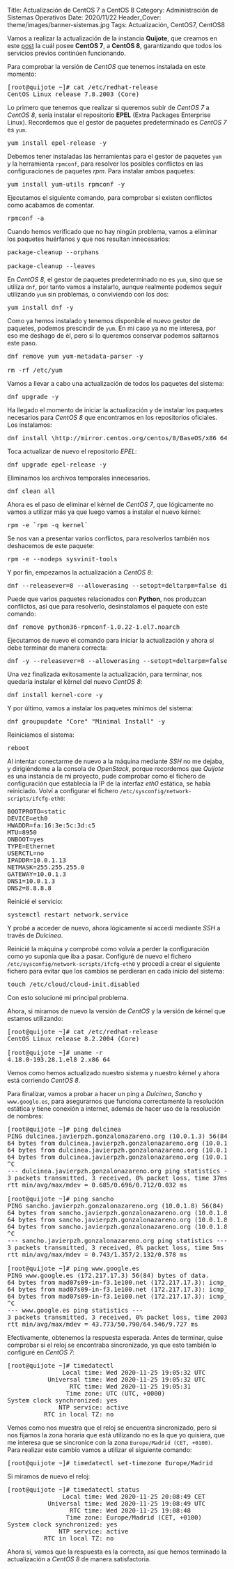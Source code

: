 Title: Actualización de CentOS 7 a CentOS 8
Category: Administración de Sistemas Operativos
Date: 2020/11/22
Header_Cover: theme/images/banner-sistemas.jpg
Tags: Actualización, CentOS7, CentOS8

Vamos a realizar la actualización de la instancia **Quijote**, que creamos en este [post](https://javierpzh.github.io/creacion-del-escenario-de-trabajo-en-openstack.html) la cuál posee **CentOS 7**, a **CentOS 8**, garantizando que todos los servicios previos continúen funcionando.

Para comprobar la versión de *CentOS* que tenemos instalada en este momento:

<pre>
[root@quijote ~]# cat /etc/redhat-release
CentOS Linux release 7.8.2003 (Core)
</pre>

Lo primero que tenemos que realizar si queremos subir de *CentOS 7* a *CentOS 8*, sería instalar el repositorio **EPEL** (Extra Packages Enterprise Linux). Recordemos que el gestor de paquetes predeterminado es *CentOS 7* es `yum`.

<pre>
yum install epel-release -y
</pre>

Debemos tener instaladas las herramientas para el gestor de paquetes `yum` y la herramienta `rpmconf`, para resolver los posibles conflictos en las configuraciones de paquetes *rpm*. Para instalar ambos paquetes:

<pre>
yum install yum-utils rpmconf -y
</pre>

Ejecutamos el siguiente comando, para comprobar si existen conflictos como acabamos de comentar.

<pre>
rpmconf -a
</pre>

Cuando hemos verificado que no hay ningún problema, vamos a eliminar los paquetes huérfanos y que nos resultan innecesarios:

<pre>
package-cleanup --orphans

package-cleanup --leaves
</pre>

En *CentOS 8*, el gestor de paquetes predeterminado no es `yum`, sino que se utiliza `dnf`, por tanto vamos a instalarlo, aunque realmente podemos seguir utilizando `yum` sin problemas, o conviviendo con los dos:

<pre>
yum install dnf -y
</pre>

Como ya hemos instalado y tenemos disponible el nuevo gestor de paquetes, podemos prescindir de `yum`. En mi caso ya no me interesa, por eso me deshago de él, pero si lo queremos conservar podemos saltarnos este paso.

<pre>
dnf remove yum yum-metadata-parser -y

rm -rf /etc/yum
</pre>

Vamos a llevar a cabo una actualización de todos los paquetes del sistema:

<pre>
dnf upgrade -y
</pre>

Ha llegado el momento de iniciar la actualización y de instalar los paquetes necesarios para *CentOS 8* que encontramos en los repositorios oficiales. Los instalamos:

<pre>
dnf install \http://mirror.centos.org/centos/8/BaseOS/x86_64/os/Packages/centos-repos-8.2-2.2004.0.2.el8.x86_64.rpm \http://mirror.centos.org/centos/8/BaseOS/x86_64/os/Packages/centos-release-8.2-2.2004.0.2.el8.x86_64.rpm \http://mirror.centos.org/centos/8/BaseOS/x86_64/os/Packages/centos-gpg-keys-8.2-2.2004.0.2.el8.noarch.rpm
</pre>

Toca actualizar de nuevo el repositorio *EPEL*:

<pre>
dnf upgrade epel-release -y
</pre>

Eliminamos los archivos temporales innecesarios.

<pre>
dnf clean all
</pre>

Ahora es el paso de eliminar el kérnel de *CentOS 7*, que lógicamente no vamos a utilizar más ya que luego vamos a instalar el nuevo kérnel:

<pre>
rpm -e `rpm -q kernel`
</pre>

Se nos van a presentar varios conflictos, para resolverlos también nos deshacemos de este paquete:

<pre>
rpm -e --nodeps sysvinit-tools
</pre>

Y por fin, empezamos la actualización a *CentOS 8*:

<pre>
dnf --releasever=8 --allowerasing --setopt=deltarpm=false distro-sync
</pre>

Puede que varios paquetes relacionados con **Python**, nos produzcan conflictos, así que para resolverlo, desinstalamos el paquete con este comando:

<pre>
dnf remove python36-rpmconf-1.0.22-1.el7.noarch
</pre>

Ejecutamos de nuevo el comando para iniciar la actualización y ahora sí debe terminar de manera correcta:

<pre>
dnf -y --releasever=8 --allowerasing --setopt=deltarpm=false distro-sync
</pre>

Una vez finalizada exitosamente la actualización, para terminar, nos quedaría instalar el kérnel del nuevo *CentOS 8*:

<pre>
dnf install kernel-core -y
</pre>

Y por último, vamos a instalar los paquetes mínimos del sistema:

<pre>
dnf groupupdate "Core" "Minimal Install" -y
</pre>

Reiniciamos el sistema:

<pre>
reboot
</pre>

Al intentar conectarme de nuevo a la máquina mediante *SSH* no me dejaba, y dirigiéndome a la consola de *OpenStack*, porque recordemos que *Quijote* es una instancia de mi proyecto, pude comprobar como el fichero de configuración que establecía la IP de la interfaz *eth0* estática, se había reiniciado. Volví a configurar el fichero `/etc/sysconfig/network-scripts/ifcfg-eth0`:

<pre>
BOOTPROTO=static
DEVICE=eth0
HWADDR=fa:16:3e:5c:3d:c5
MTU=8950
ONBOOT=yes
TYPE=Ethernet
USERCTL=no
IPADDR=10.0.1.13
NETMASK=255.255.255.0
GATEWAY=10.0.1.3
DNS1=10.0.1.3
DNS2=8.8.8.8
</pre>

Reinicié el servicio:

<pre>
systemctl restart network.service
</pre>

Y probé a acceder de nuevo, ahora lógicamente sí accedí mediante *SSH* a través de *Dulcinea*.

Reinicié la máquina y comprobé como volvía a perder la configuración como yo suponía que iba a pasar. Configuré de nuevo el fichero `/etc/sysconfig/network-scripts/ifcfg-eth0` y procedí a crear el siguiente fichero para evitar que los cambios se perdieran en cada inicio del sistema:

<pre>
touch /etc/cloud/cloud-init.disabled
</pre>

Con esto solucioné mi principal problema.

Ahora, si miramos de nuevo la versión de *CentOS* y la versión de kérnel que estamos utilizando:

<pre>
[root@quijote ~]# cat /etc/redhat-release
CentOS Linux release 8.2.2004 (Core)

[root@quijote ~]# uname -r
4.18.0-193.28.1.el8_2.x86_64
</pre>

Vemos como hemos actualizado nuestro sistema y nuestro kérnel y ahora está corriendo *CentOS 8*.

Para finalizar, vamos a probar a hacer un ping a *Dulcinea*, *Sancho* y `www.google.es`, para asegurarnos que funciona correctamente la resolución estática y tiene conexión a internet, además de hacer uso de la resolución de nombres:

<pre>
[root@quijote ~]# ping dulcinea
PING dulcinea.javierpzh.gonzalonazareno.org (10.0.1.3) 56(84) bytes of data.
64 bytes from dulcinea.javierpzh.gonzalonazareno.org (10.0.1.3): icmp_seq=1 ttl=64 time=0.712 ms
64 bytes from dulcinea.javierpzh.gonzalonazareno.org (10.0.1.3): icmp_seq=2 ttl=64 time=0.693 ms
64 bytes from dulcinea.javierpzh.gonzalonazareno.org (10.0.1.3): icmp_seq=3 ttl=64 time=0.685 ms
^C
--- dulcinea.javierpzh.gonzalonazareno.org ping statistics ---
3 packets transmitted, 3 received, 0% packet loss, time 37ms
rtt min/avg/max/mdev = 0.685/0.696/0.712/0.032 ms

[root@quijote ~]# ping sancho
PING sancho.javierpzh.gonzalonazareno.org (10.0.1.8) 56(84) bytes of data.
64 bytes from sancho.javierpzh.gonzalonazareno.org (10.0.1.8): icmp_seq=1 ttl=64 time=2.13 ms
64 bytes from sancho.javierpzh.gonzalonazareno.org (10.0.1.8): icmp_seq=2 ttl=64 time=1.20 ms
64 bytes from sancho.javierpzh.gonzalonazareno.org (10.0.1.8): icmp_seq=3 ttl=64 time=0.743 ms
^C
--- sancho.javierpzh.gonzalonazareno.org ping statistics ---
3 packets transmitted, 3 received, 0% packet loss, time 5ms
rtt min/avg/max/mdev = 0.743/1.357/2.132/0.578 ms

[root@quijote ~]# ping www.google.es
PING www.google.es (172.217.17.3) 56(84) bytes of data.
64 bytes from mad07s09-in-f3.1e100.net (172.217.17.3): icmp_seq=1 ttl=112 time=43.7 ms
64 bytes from mad07s09-in-f3.1e100.net (172.217.17.3): icmp_seq=2 ttl=112 time=64.5 ms
64 bytes from mad07s09-in-f3.1e100.net (172.217.17.3): icmp_seq=3 ttl=112 time=44.0 ms
^C
--- www.google.es ping statistics ---
3 packets transmitted, 3 received, 0% packet loss, time 2003ms
rtt min/avg/max/mdev = 43.773/50.790/64.546/9.727 ms
</pre>

Efectivamente, obtenemos la respuesta esperada. Antes de terminar, quise comprobar si el reloj se encontraba sincronizado, ya que esto también lo configuré en *CentOS 7*:

<pre>
[root@quijote ~]# timedatectl
               Local time: Wed 2020-11-25 19:05:32 UTC
           Universal time: Wed 2020-11-25 19:05:32 UTC
                 RTC time: Wed 2020-11-25 19:05:31
                Time zone: UTC (UTC, +0000)
System clock synchronized: yes
              NTP service: active
          RTC in local TZ: no
</pre>

Vemos como nos muestra que el reloj se encuentra sincronizado, pero si nos fijamos la zona horaria que está utilizando no es la que yo quisiera, que me interesa que se sincronice con la zona `Europe/Madrid (CET, +0100)`. Para realizar este cambio vamos a utilizar el siguiente comando:

<pre>
[root@quijote ~]# timedatectl set-timezone Europe/Madrid
</pre>

Si miramos de nuevo el reloj:

<pre>
[root@quijote ~]# timedatectl status
               Local time: Wed 2020-11-25 20:08:49 CET
           Universal time: Wed 2020-11-25 19:08:49 UTC
                 RTC time: Wed 2020-11-25 19:08:48
                Time zone: Europe/Madrid (CET, +0100)
System clock synchronized: yes
              NTP service: active
          RTC in local TZ: no
</pre>

Ahora sí, vamos que la respuesta es la correcta, así que hemos terminado la actualización a *CentOS 8* de manera satisfactoria.
